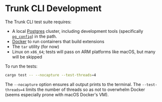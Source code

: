 Trunk CLI Development
=====================

The Trunk CLI test suite requires:

*   A local [Postgres] cluster, including development tools (specifically
    [`pg_config`]) in the path.
*   [Docker] to run containers that build extensions
*   The `tar` utility (for now)
*   Linux on `x86_64`; tests will pass on ARM platforms like macOS, but many
    will be skipped

To run the tests:

``` sh
cargo test -- --nocapture --test-threads=4
```

The `--nocapture` option ensures all output prints to the terminal. The
`--test-threads=4` limits the number of threads so as not to overwhelm Docker
(seems especially prone with macOS Docker's VM).

  [Postgres]: https://www.postgresql.org
    "PostgreSQL: The World's Most Advanced Open Source Relational Database"
  [`pg_config`]: https://www.postgresql.org/docs/current/app-pgconfig.html
    "PostgreSQL Docs: pg_config"
  [Docker]: https://www.docker.com
    "Docker: Accelerated Container Application Development"
